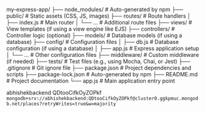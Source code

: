 my-express-app/
├── node_modules/ # Auto-generated by npm
├── public/ # Static assets (CSS, JS, images)
├── routes/ # Route handlers
│ ├── index.js # Main router
│ └── ... # Additional route files
├── views/ # View templates (if using a view engine like EJS)
├── controllers/ # Controller logic (optional)
├── models/ # Database models (if using a database)
├── config/ # Configuration files
│ ├── db.js # Database configuration (if using a database)
│ ├── app.js # Express application setup
│ └── ... # Other configuration files
├── middleware/ # Custom middleware (if needed)
├── tests/ # Test files (e.g., using Mocha, Chai, or Jest)
├── .gitignore # Git ignore file
├── package.json # Project dependencies and scripts
├── package-lock.json # Auto-generated by npm
├── README.md # Project documentation
└── app.js # Main application entry point

abhishekbackend
QDtooCifkOyZOPkf
`mongodb+srv://abhishekbackend:QDtooCifkOyZOPkf@cluster0.ggkpmuc.mongodb.net/places?retryWrites=true&w=majority`
